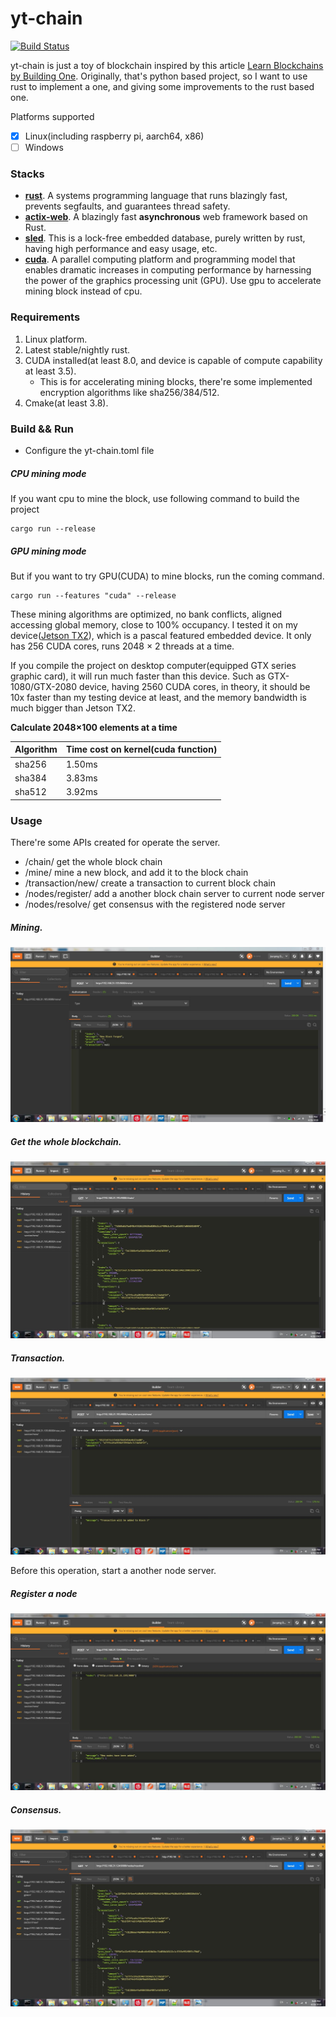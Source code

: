 # yt-chain
[![Build Status](https://travis-ci.com/Dengjianping/yt-chain.svg?branch=master)](https://travis-ci.com/Dengjianping/yt-chain)

yt-chain is just a toy of blockchain inspired by this article [Learn Blockchains by Building One](https://hackernoon.com/learn-blockchains-by-building-one-117428612f46?gi=8e1bb887685f). Originally, that's python based project, so I want to use rust to implement a one, and giving some improvements to the rust based one.


Platforms supported

- [x] Linux(including raspberry pi, aarch64, x86)
- [ ] Windows

### Stacks
- [**rust**](https://www.rust-lang.org/). A systems programming language that runs blazingly fast, prevents segfaults, and guarantees thread safety.
- [**actix-web**](https://github.com/actix/actix-web). A blazingly fast **asynchronous** web framework based on Rust.
- [**sled**](https://github.com/spacejam/sled). This is a lock-free embedded database, purely written by rust, having high performance and easy usage, etc.
- [**cuda**](https://developer.nvidia.com/cuda-downloads). A parallel computing platform and programming model that enables dramatic increases in computing performance by harnessing the power of the graphics processing unit (GPU). Use gpu to accelerate mining block instead of cpu.


### Requirements
1. Linux platform.
2. Latest stable/nightly rust.
3. CUDA installed(at least 8.0, and device is capable of compute capability at least 3.5).
   - This is for accelerating mining blocks, there're some implemented encryption algorithms like sha256/384/512.
4. Cmake(at least 3.8).


### Build && Run
- Configure the yt-chain.toml file

##### CPU mining mode
If you want cpu to mine the block, use following command to build the project

```
cargo run --release
```

##### GPU mining mode
But if you want to try GPU(CUDA) to mine blocks, run the coming command.

```
cargo run --features "cuda" --release
```
These mining algorithms are optimized, no bank conflicts, aligned accessing global memory, close to 100% occupancy.
I tested it on my device([Jetson TX2](https://developer.nvidia.com/embedded/buy/jetson-tx2)), which is a pascal featured embedded device. It only has 256 CUDA cores, runs 2048 × 2 threads at a time. 

If you compile the project on desktop computer(equipped GTX series graphic card), it will run much faster than this device. Such as GTX-1080/GTX-2080 device, having 2560 CUDA cores, in theory, it should be 10x faster than my testing device at least, and the memory bandwidth is much bigger than Jetson TX2.

**Calculate 2048×100 elements at a time**

Algorithm | Time cost on kernel(cuda function)
---|---
sha256 | 1.50ms
sha384 | 3.83ms
sha512 | 3.92ms

### Usage

There're some APIs created for operate the server.

- /chain/ get the whole block chain
- /mine/ mine a new block, and add it to the block chain
- /transaction/new/ create a transaction to current block chain
- /nodes/register/ add a another block chain server to current node server
- /nodes/resolve/ get consensus with the registered node server



##### Mining.

![mining](sample_imgs/mining.JPG)

##### Get the whole blockchain.

![chains](sample_imgs/whole_blocks.JPG)

##### Transaction.

![transaction](sample_imgs/new_transaction.JPG)


Before this operation, start a another node server.

##### Register a node

![register](sample_imgs/register_node.JPG)

##### Consensus.

![consensus](sample_imgs/resolve_node.JPG)